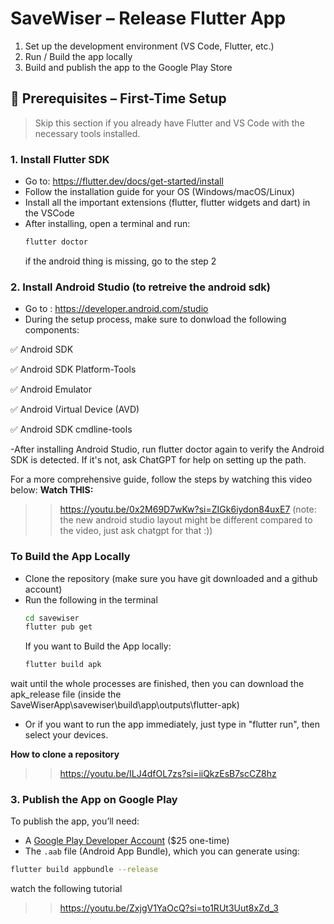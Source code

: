# SaveWiser – Release Flutter App

1. Set up the development environment (VS Code, Flutter, etc.)
2. Run / Build the app locally
3. Build and publish the app to the Google Play Store

## 🔧 Prerequisites – First-Time Setup

> Skip this section if you already have Flutter and VS Code with the necessary tools installed.

### 1. Install Flutter SDK

- Go to: https://flutter.dev/docs/get-started/install
- Follow the installation guide for your OS (Windows/macOS/Linux)
- Install all the important extensions (flutter, flutter widgets and dart) in the VSCode
- After installing, open a terminal and run:
  ```bash
  flutter doctor
  ```
  if the android thing is missing, go to the step 2

### 2. Install Android Studio (to retreive the android sdk)
- Go to : https://developer.android.com/studio
- During the setup process, make sure to donwload the following components:
  
✅ Android SDK

✅ Android SDK Platform-Tools

✅ Android Emulator

✅ Android Virtual Device (AVD)

✅ Android SDK cmdline-tools

-After installing Android Studio, run flutter doctor again to verify the Android SDK is detected. If it's not, ask ChatGPT for help on setting up the path.


For a more comprehensive guide, follow the steps by watching this video below:
**Watch THIS:**
>> https://youtu.be/0x2M69D7wKw?si=ZIGk6iydon84uxE7
(note: the new android studio layout might be different compared to the video, just ask chatgpt for that :))

### To Build the App Locally
- Clone the repository (make sure you have git downloaded and a github account)
- Run the following in the terminal
  ```bash
  cd savewiser
  flutter pub get
  ```
  If you want to Build the App locally:
  ```bash
  flutter build apk
  ```
wait until the whole processes are finished, then you can download the apk_release file
(inside the SaveWiserApp\savewiser\build\app\outputs\flutter-apk)
- Or if you want to run the app immediately, just type in "flutter run", then select your devices.

**How to clone a repository**
>> https://youtu.be/ILJ4dfOL7zs?si=iiQkzEsB7scCZ8hz

### 3. Publish the App on Google Play

To publish the app, you’ll need:

- A [Google Play Developer Account](https://play.google.com/console) ($25 one-time)
- The `.aab` file (Android App Bundle), which you can generate using:

```bash
flutter build appbundle --release
```

watch the following tutorial
>> https://youtu.be/ZxjgV1YaOcQ?si=to1RUt3Uut8xZd_3







